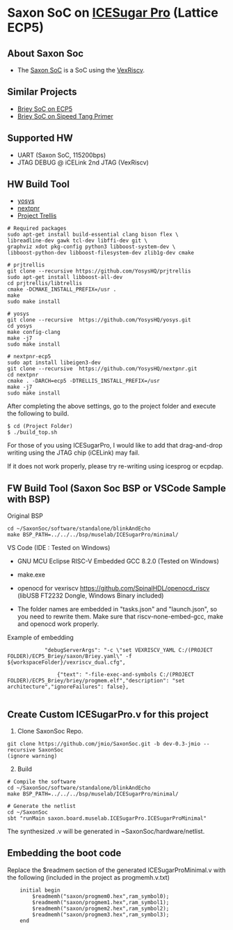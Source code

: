# Saxon SoC on [ICESugar Pro](https://github.com/wuxx/icesugar-pro) (Lattice ECP5)


## About Saxon Soc
+ The [Saxon SoC](https://github.com/SpinalHDL/SaxonSoc) is a SoC using the [VexRiscv](https://github.com/SpinalHDL/VexRiscv).

## Similar Projects
- [Briey SoC on ECP5](https://github.com/jmio/ECP5_Brieysoc)
- [Briey SoC on Sipeed Tang Primer](https://github.com/jmio/testvex)
## Supported HW
+ UART (Saxon SoC, 115200bps)
+ JTAG DEBUG @ iCELink 2nd JTAG (VexRiscv)

## HW Build Tool
+ [yosys](https://github.com/YosysHQ/yosys)
+ [nextpnr](https://github.com/YosysHQ/nextpnr)
+ [Project Trellis](https://github.com/YosysHQ/prjtrellis)

```
# Required packages
sudo apt-get install build-essential clang bison flex \
libreadline-dev gawk tcl-dev libffi-dev git \
graphviz xdot pkg-config python3 libboost-system-dev \
libboost-python-dev libboost-filesystem-dev zlib1g-dev cmake
```
```
# prjtrellis
git clone --recursive https://github.com/YosysHQ/prjtrellis
sudo apt-get install libboost-all-dev
cd prjtrellis/libtrellis
cmake -DCMAKE_INSTALL_PREFIX=/usr .
make
sudo make install

# yosys
git clone --recursive  https://github.com/YosysHQ/yosys.git
cd yosys
make config-clang
make -j7
sudo make install

# nextpnr-ecp5
sudo apt install libeigen3-dev
git clone --recursive  https://github.com/YosysHQ/nextpnr.git
cd nextpnr
cmake . -DARCH=ecp5 -DTRELLIS_INSTALL_PREFIX=/usr
make -j7
sudo make install
```

After completing the above settings, go to the project folder and execute the following to build.

```
$ cd (Project Folder)
$ ./build_top.sh
```

For those of you using ICESugarPro, I would like to add that drag-and-drop writing using the JTAG chip (iCELink) may fail.

If it does not work properly, please try re-writing using icesprog or ecpdap.

## FW Build Tool (Saxon Soc BSP or VSCode Sample with BSP)
Original BSP
```
cd ~/SaxonSoc/software/standalone/blinkAndEcho
make BSP_PATH=../../../bsp/muselab/ICESugarPro/minimal/
```

VS Code (IDE : Tested on Windows)
+ GNU MCU Eclipse RISC-V Embedded GCC 8.2.0 (Tested on Windows)
+ make.exe
+ openocd for vexriscv
https://github.com/SpinalHDL/openocd_riscv
(libUSB FT2232 Dongle, Windows Binary included)

+ The folder names are embedded in "tasks.json" and "launch.json", so you need to rewrite them.
Make sure that riscv-none-embed-gcc, make and openocd work properly.

Example of embedding
```
            "debugServerArgs": "-c \"set VEXRISCV_YAML C:/(PROJECT FOLDER)/ECP5_Briey/saxon/Briey.yaml\" -f ${workspaceFolder}/vexriscv_dual.cfg",

                {"text": "-file-exec-and-symbols C:/(PROJECT FOLDER)/ECP5_Briey/briey/progmem.elf","description": "set architecture","ignoreFailures": false},
 
```

## Create Custom ICESugarPro.v for this project
1. Clone SaxonSoc Repo.
```
git clone https://github.com/jmio/SaxonSoc.git -b dev-0.3-jmio --recursive SaxonSoc
(ignore warning)
```

2. Build
```
# Compile the software
cd ~/SaxonSoc/software/standalone/blinkAndEcho
make BSP_PATH=../../../bsp/muselab/ICESugarPro/minimal/

# Generate the netlist
cd ~/SaxonSoc
sbt "runMain saxon.board.muselab.ICESugarPro.ICESugarProMinimal"
```
The synthesized .v will be generated in ~SaxonSoc/hardware/netlist.

## Embedding the boot code

Replace the $readmem section of the generated ICESugarProMinimal.v with the following (included in the project as progmemh.v.txt)

```
    initial begin
        $readmemh("saxon/progmem0.hex",ram_symbol0);
        $readmemh("saxon/progmem1.hex",ram_symbol1);
        $readmemh("saxon/progmem2.hex",ram_symbol2);
        $readmemh("saxon/progmem3.hex",ram_symbol3);
    end
```

